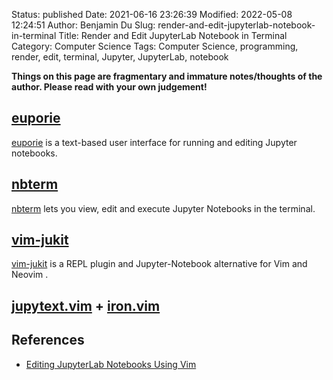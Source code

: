 Status: published
Date: 2021-06-16 23:26:39
Modified: 2022-05-08 12:24:51
Author: Benjamin Du
Slug: render-and-edit-jupyterlab-notebook-in-terminal
Title: Render and Edit JupyterLab Notebook in Terminal
Category: Computer Science
Tags: Computer Science, programming, render, edit, terminal, Jupyter, JupyterLab, notebook

**Things on this page are fragmentary and immature notes/thoughts of the author. Please read with your own judgement!**

## [euporie](https://github.com/joouha/euporie)
[euporie](https://github.com/joouha/euporie)
is a text-based user interface for running and editing Jupyter notebooks.

## [nbterm](https://github.com/davidbrochart/nbterm) 
[nbterm](https://github.com/davidbrochart/nbterm) 
lets you view, edit and execute Jupyter Notebooks in the terminal.

## [vim-jukit](https://github.com/luk400/vim-jukit)
[vim-jukit](https://github.com/luk400/vim-jukit)
is a REPL plugin and Jupyter-Notebook alternative for Vim and Neovim
.

## [jupytext.vim](https://github.com/goerz/jupytext.vim) + [iron.vim](https://github.com/hkupty/iron.nvim)

## References

- [Editing JupyterLab Notebooks Using Vim](https://www.legendu.net/misc/blog/vim-keybinds-for-cells-in-jupyterlab-notebooks/)

